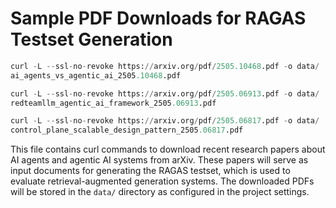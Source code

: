 # Sample PDF Downloads for RAGAS Testset Generation

```python
curl -L --ssl-no-revoke https://arxiv.org/pdf/2505.10468.pdf -o data/
ai_agents_vs_agentic_ai_2505.10468.pdf

curl -L --ssl-no-revoke https://arxiv.org/pdf/2505.06913.pdf -o data/
redteamllm_agentic_ai_framework_2505.06913.pdf

curl -L --ssl-no-revoke https://arxiv.org/pdf/2505.06817.pdf -o data/
control_plane_scalable_design_pattern_2505.06817.pdf
```

This file contains curl commands to download recent research papers about AI agents and agentic AI systems from arXiv. These papers will serve as input documents for generating the RAGAS testset, which is used to evaluate retrieval-augmented generation systems. The downloaded PDFs will be stored in the `data/` directory as configured in the project settings.